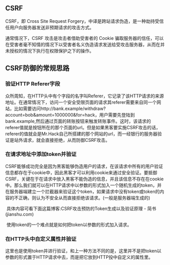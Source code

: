 ## CSRF
CSRF，即 Cross Site Request Forgery，中译是跨站请求伪造，是一种劫持受信任用户向服务器发送非预期请求的攻击方式。

通常情况下，CSRF 攻击是攻击者借助受害者的 Cookie 骗取服务器的信任，可以在受害者毫不知情的情况下以受害者名义伪造请求发送给受攻击服务器，从而在并未授权的情况下执行在权限保护之下的操作。

## CSRF防御的常规思路

### 验证HTTP Referer字段
​ 众所周知，在HTTP头中有个字段的名字叫Referer，它记录了该HTTP请求的来源地址。在通常情况下，访问一个安全受限页面的请求其referer需要来自同一个网站，比如需要访问http://bank.example/withdraw?account=bob&amount=1000000&for=hack，用户需要先登陆到bank.example,然后通过页面的转账按钮来触发转账事件。这时，该请求的referer值就是按钮所在的那个页面的url。但是如果黑客要实施CSRF攻击的话，referer的值就会是Mr.Hack自己所搭建的那个网站的url，而一经银行的服务器验证是站外请求，就会直接拒绝，从而防御CSRF攻击。

### 在请求地址中添加token并验证
​ CSRF能够成功完全是因为黑客能够伪造用户的请求，在该请求中所有的用户验证信息都存在于cookie中，因此黑客才可以利用cookie来通过安全验证。要抵御CSRF，关键在于在请求中放入黑客不能伪造的信息，并且该信息不存在在cookie中。那么我们就可以在HTTP请求中以参数的形式加入一个随机生成的token，并在服务器端建立一个拦截器来验证这个token，如果请求中没有token或token的内容的不正确，则认为不安全从而直接拒绝该请求。(一般是服务器端生成的)

​ 具体内容可看下面这篇博客:CSRF攻击预防的Token生成以及验证原理 - 简书 (jianshu.com)

​ 使用token的一个难点就是如何把token以参数的形式加入请求。

### 在HTTP头中自定义属性并验证
​ 这里也是使用token并进行验证，和上一种方法不同的是，这里并不是把token以参数的形式置于HTTP请求中去，而是把它放到HTTP投中自定义的属性里。